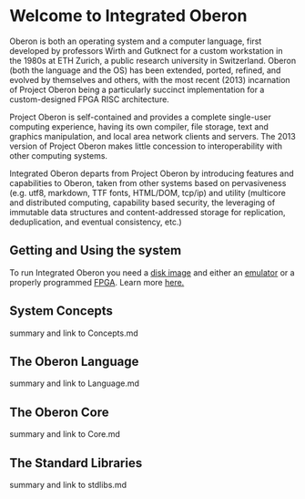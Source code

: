 # Welcome to Integrated Oberon

Oberon is both an operating system and a computer language, first developed by professors Wirth and Gutknect for a custom workstation in the 1980s at ETH Zurich, a public research university in Switzerland. Oberon (both the language and the OS) has been extended, ported, refined, and evolved by themselves and others, with the most recent (2013) incarnation of Project Oberon being a particularly succinct implementation for a custom-designed FPGA RISC architecture.

Project Oberon is self-contained and provides a complete single-user computing experience, having its own compiler, file storage, text and graphics manipulation, and local area network clients and servers. The 2013 version of Project Oberon makes little concession to interoperability with other computing systems.

Integrated Oberon departs from Project Oberon by introducing features and capabilities to Oberon, taken from other systems based on pervasiveness (e.g. utf8, markdown, TTF fonts, HTML/DOM, tcp/ip) and utility (multicore and distributed computing, capability based security, the leveraging of immutable data structures and content-addressed storage for replication, deduplication, and eventual consistency, etc.)



## Getting and Using the system

To run Integrated Oberon you need a [disk image]() and either an [emulator]() or a properly programmed [FPGA](). Learn more [here.](./intro/Intro.md)

## System Concepts

summary and link to Concepts.md

## The Oberon Language

summary and link to Language.md

## The Oberon Core

summary and link to Core.md

## The Standard Libraries

summary and link to stdlibs.md



